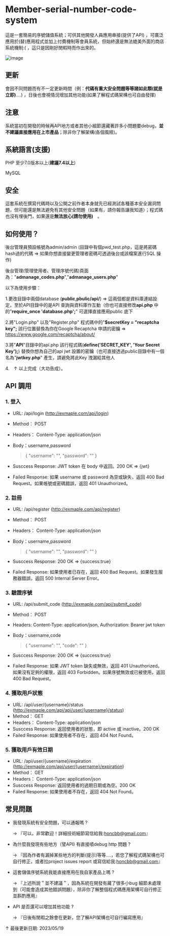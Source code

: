 # Member-serial-number-code-system

這是一套簡易的序號儲值系統；可供其他開發人員應用串接(提供了API) ，可廣泛應用於(替)應用程式並加上付費機制等會員系統，但始終還是無法媲美外面的商店系統機制:( ，這只是因剛好閒暇時而作出來的。

![image](https://i.ibb.co/7N64DDy/images.gif)

## 更新

會因不同問題而有不一定更新時間（例：**代碼有重大安全問題等等諸如此類(就是立即)**....) ，日後也會視情況增加其他功能(如果了解程式碼架構也可自由發揮)

## 注意

系統當初在開發的時候再API地方或者其他小細節還藏著許多小問題要debug，**並不建議直接應用在上市產品**；除非你了解架構(各個風險)。

## 系統語言(支援)

PHP 至少7.0版本以上(**建議7.4以上**)

MySQL

## 安全

這套系統在撰寫代碼時以及公開之前作者本身就先已經測試各種基本安全漏洞問題，但可能還是無法避免有其他安全問題（如果有，請你報告讓我知道）；程式碼也沒有埋後門，如果還是**無法放心(請勿使用)**　。

## 如何使用？

後台管理員預設帳號為admin/admin (目錄中有個pwd_test.php，這是將密碼hash過的代碼 => 如果你想直接變更管理者密碼可透過後台或該檔案進行SQL 操作) 

後台管理(管理使用者、管理序號代碼)頁面為："**admanage_codes.php**","**admanage_users.php**" 

以下為使用步驟：

1.更改目錄中兩個database (**public**,**pbulic/api/**) => 這兩個都是資料庫連結設定，至於API目錄中的是API 查詢與資料庫作互動（你也可直接修改**api.php** 中的"**require_once 'database.php';**" 可選擇直接應用public 底下

2.將"Login.php" 以及"Register.php" 程式碼中的"**$secretKey = "recaptcha key";** 該行位置替換為你在Google Recaptcha 申請的密鑰 => https://www.google.com/recaptcha/about/

3.將"**API**"目錄中的api.php 該行程式碼(**define('SECRET_KEY', 'Your Secret Key');**) 替換你想為自己的api jwt 設置的密鑰（也可直接透過public目錄中有一個名為"**jwtkey.php**" 產生，請避免將此Key 洩漏給其他人

4.　↑ 以上完成（大功告成）。

## API 調用
### 1. 登入
* URL: /api/login (http://exmaple.com/api/login)
* Method： POST
* Headers： Content-Type: application/json
* Body：username,password
  > {
     "username": "<username>",
     "password": "<password>"
     }

* Susccess Response: JWT token 在 body 中返回。200 OK => {jwt}
* Failed   Response: 如果 username 或 password 為空或缺失，返回 400 Bad Request。如果帳號或密碼錯誤，返回 401 Unauthorized。
     
### 2. 註冊
* URL: /api/register (http://exmaple.com/api/register)
* Method： POST
* Headers： Content-Type: application/json
* Body：username,password
  > {
     "username": "<username>",
     "password": "<password>"
     }

* Susccess Response: 200 OK => {success:true}
* Failed   Response: 如果使用者已存在，返回 400 Bad Request。如果發生服務器錯誤，返回 500 Internal Server Error。
  
 ### 3. 驗證序號
* URL: /api/submit_code (http://exmaple.com/api/submit_code)
* Method： POST
* Headers: Content-Type: application/json, Authorization: Bearer jwt token
* Body：username,code
  > {
     "username": "<username>",
     "code": "<????>"
     }

* Susccess Response: 200 OK => {success:true}
* Failed   Response: 如果 JWT token 缺失或無效，返回 401 Unauthorized。如果沒有足夠的權限，返回 403 Forbidden。如果序號無效或已被使用，返回 400 Bad Request。
  
 ### 4. 獲取用戶狀態
* URL: /api/user/{username}/status (http://exmaple.com/api/api/user/{username}/status)
* Method： GET
* Headers： Content-Type: application/json
* Susccess Response: 返回使用者的狀態，即 active 或 inactive。200 OK
* Failed   Response: 如果使用者不存在，返回 404 Not Found。
  
 ### 5. 獲取用戶有效日期
* URL: /api/user/{username}/expiration (http://exmaple.com/api/user/{username}/expiration)
* Method： GET
* Headers： Content-Type: application/json
* Susccess Response: 返回使用者的過期日期或為空。200 OK
* Failed   Response: 如果使用者不存在，返回 404 Not Found。

## 常見問題
  
  
* 我發現系統有安全問題，可以通報嗎 ? 

    → 『可以，非常歡迎！詳細技術細節寫信給我:honcbb@gmail.com』
  
 * 為什麼我發現有些地方（譬API) 有直接噴debug http 問題 ? 

    → 『因為作者有漏掉某些地方的判斷(提示)等等....，若您了解程式碼架構也可自行修正，或者拉project issues report 或寫信給我:honcbb@gmail.com』
  
 * 這套儲值序號系統我能直接應用在我自家產品上嗎 ? 

    → 『上述所說＂並不建議＂，因為系統在開發有藏了很多小bug 細節未處理到（可能會造成其他錯誤問題），除非你了解整個程式碼應用架構可自行修正並斟酌應用』
  
 * API 是否還可以增加其他功能 ? 

    → 『日後有閒暇之餘會在更新，您了解API架構也可自行編寫應用』
  
 ↑ 最後更新日期: 2023/05/19

